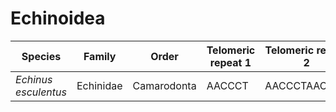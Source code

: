 # Echinoidea

| Species | Family | Order | Telomeric repeat 1 | Telomeric repeat 2 | Data type |
| -- | --- | --- | --- | --- | --- |
| *Echinus esculentus* | Echinidae | Camarodonta | AACCCT | AACCCTAACCCT | pacbio |
